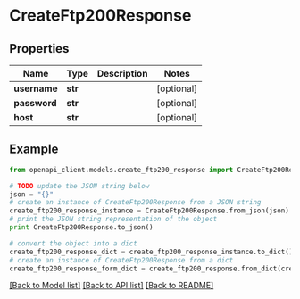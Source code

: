 # CreateFtp200Response


## Properties
Name | Type | Description | Notes
------------ | ------------- | ------------- | -------------
**username** | **str** |  | [optional] 
**password** | **str** |  | [optional] 
**host** | **str** |  | [optional] 

## Example

```python
from openapi_client.models.create_ftp200_response import CreateFtp200Response

# TODO update the JSON string below
json = "{}"
# create an instance of CreateFtp200Response from a JSON string
create_ftp200_response_instance = CreateFtp200Response.from_json(json)
# print the JSON string representation of the object
print CreateFtp200Response.to_json()

# convert the object into a dict
create_ftp200_response_dict = create_ftp200_response_instance.to_dict()
# create an instance of CreateFtp200Response from a dict
create_ftp200_response_form_dict = create_ftp200_response.from_dict(create_ftp200_response_dict)
```
[[Back to Model list]](../README.md#documentation-for-models) [[Back to API list]](../README.md#documentation-for-api-endpoints) [[Back to README]](../README.md)


